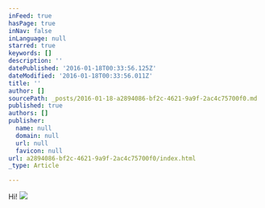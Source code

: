 ```yaml
---
inFeed: true
hasPage: true
inNav: false
inLanguage: null
starred: true
keywords: []
description: ''
datePublished: '2016-01-18T00:33:56.125Z'
dateModified: '2016-01-18T00:33:56.011Z'
title: ''
author: []
sourcePath: _posts/2016-01-18-a2894086-bf2c-4621-9a9f-2ac4c75700f0.md
published: true
authors: []
publisher:
  name: null
  domain: null
  url: null
  favicon: null
url: a2894086-bf2c-4621-9a9f-2ac4c75700f0/index.html
_type: Article

---
```

Hi!
![](https://the-grid-user-content.s3-us-west-2.amazonaws.com/6627fcbf-64a5-485f-8380-22715dfc72a1.jpg)